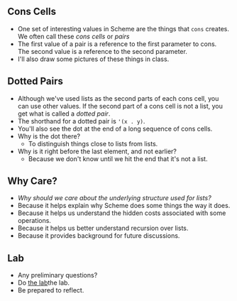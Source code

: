 Cons Cells
----------

* One set of interesting values in Scheme are the things that `cons` 
  creates.  We often call these *cons cells* or *pairs*
* The first value of a pair is a reference to the first parameter to cons.  
  The second value is a reference to the second parameter.
* I'll also draw some pictures of these things in class.

Dotted Pairs
------------

* Although we've used lists as the second parts of each cons cell, you 
  can use other values.  If the second part of a cons cell is not a list, 
  you get what is called a *dotted pair*.
* The shorthand for a dotted pair is
  `'(x . y)`.
* You'll also see the dot at the end of a long sequence of cons cells.
* Why is the dot there?  
    * To distinguish things close to lists from lists.
* Why is it right before the last element, and not earlier?  
    * Because we don't know until we hit the end that it's not a list.

Why Care?
---------

* *Why should we care about the underlying structure used for lists?*
* Because it helps explain why Scheme does some things the way it does.
* Because it helps us understand the hidden costs associated with some operations.
* Because it helps us better understand recursion over lists.
* Because it provides background for future discussions.

Lab
---

* Any preliminary questions?
* Do [the lab](../Labs/pairs-lab.html)the lab</a>.
* Be prepared to reflect.

